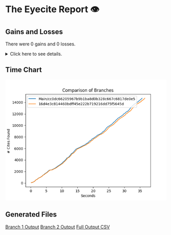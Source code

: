 # The Eyecite Report :eye:



Gains and Losses
---------
There were 0 gains and 0 losses.

<details>
<summary>Click here to see details.</summary>

|     id     |  Gain  |  Loss  |
| ---------- | ------ | ------ |


</details>



Time Chart
---------

![image](https://raw.githubusercontent.com/freelawproject/eyecite/artifacts/142/results/chart.png)


Generated Files
---------

[Branch 1 Output](https://raw.githubusercontent.com/freelawproject/eyecite/artifacts/142/results/cc0dc66205967b9b1ba8d0b328c667c6817de0e5.json)
[Branch 2 Output](https://raw.githubusercontent.com/freelawproject/eyecite/artifacts/142/results/16d4e3c814460bdff45e222b719216dd75f5645d.json)
[Full Output CSV ](https://raw.githubusercontent.com/freelawproject/eyecite/artifacts/142/results/output.csv)
